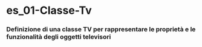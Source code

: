 # es_01-Classe-Tv
### Definizione di una classe TV per rappresentare le proprietà e le funzionalità degli oggetti televisori
